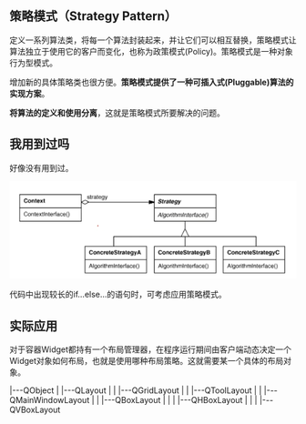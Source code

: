 ## 策略模式（Strategy Pattern）

定义一系列算法类，将每一个算法封装起来，并让它们可以相互替换，策略模式让算法独立于使用它的客户而变化，也称为政策模式(Policy)。策略模式是一种对象行为型模式。

增加新的具体策略类也很方便。**策略模式提供了一种可插入式(Pluggable)算法的实现方案**。 

**将算法的定义和使用分离**，这就是策略模式所要解决的问题。



## 我用到过吗

好像没有用到过。

![1572578715229](assets/1572578715229.png)

代码中出现较长的if...else...的语句时，可考虑应用策略模式。

## 实际应用

对于容器Widget都持有一个布局管理器，在程序运行期间由客户端动态决定一个Widget对象如何布局，也就是使用哪种布局策略。这就需要某一个具体的布局对象。

|---QObject
|      |---QLayout
|      |      |---QGridLayout
|      |      |---QToolLayout
|      |      |---QMainWindowLayout
|      |      |---QBoxLayout
|      |      |        |---QHBoxLayout
|      |      |        |---QVBoxLayout